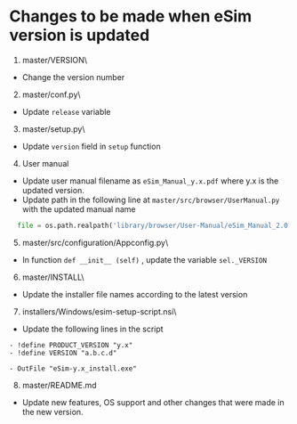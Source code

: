 # Changes to be made when eSim version is updated

1. master/VERSION\
- Change the version number

2. master/conf.py\
- Update `release` variable

3. master/setup.py\
- Update `version` field in `setup` function

4. User manual
- Update user manual filename as `eSim_Manual_y.x.pdf` where y.x is the updated version.
- Update path in the following line at `master/src/browser/UserManual.py` with the updated manual name
```python
  file = os.path.realpath('library/browser/User-Manual/eSim_Manual_2.0.pdf')
```

5. master/src/configuration/Appconfig.py\
- In function `def __init__ (self)` , update the variable `sel._VERSION`

6. master/INSTALL\
- Update the installer file names according to the latest version

7. installers/Windows/esim-setup-script.nsi\
- Update the following lines in the script
```nsi
- !define PRODUCT_VERSION "y.x"
- !define VERSION "a.b.c.d"

- OutFile "eSim-y.x_install.exe"
```

8. master/README.md
- Update new features, OS support and other changes that were made in the new version.




